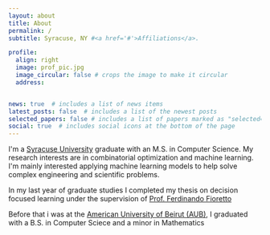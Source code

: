 ```yaml
---
layout: about
title: About
permalink: /
subtitle: Syracuse, NY #<a href='#'>Affiliations</a>. 

profile:
  align: right
  image: prof_pic.jpg
  image_circular: false # crops the image to make it circular
  address: 


news: true  # includes a list of news items
latest_posts: false  # includes a list of the newest posts
selected_papers: false # includes a list of papers marked as "selected={true}"
social: true  # includes social icons at the bottom of the page
---
```



I'm a <a href="https://www.syracuse.edu/">Syracuse University</a> graduate with an M.S. in Computer Science. My research interests are in combinatorial optimization and machine learning. I'm mainly interested applying machine learning models to help solve complex engineering and scientific problems. 

In my last year of graduate studies I completed my thesis on decision focused learning under the supervision of <a href="https://nandofioretto.github.io/">Prof. Ferdinando Fioretto</a> 

Before that i was at the <a href="https://www.aub.edu.lb/">American University of Beirut (AUB)</a>, I graduated with a B.S. in Computer Sciece and a minor in Mathematics 
